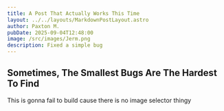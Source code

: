 ```yaml
---
title: A Post That Actually Works This Time
layout: ../../layouts/MarkdownPostLayout.astro
author: Paxton M.
pubDate: 2025-09-04T12:48:00
image: /src/images/Jerm.png
description: Fixed a simple bug
---
```

## Sometimes, The Smallest Bugs Are The Hardest To Find

This is gonna fail to build cause there is no image selector thingy
